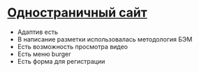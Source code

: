 # [Одностраничный сайт](https://zelelo622.github.io/Alivio/?randomquery)

- Адаптив есть
- В написание разметки использовалась методология БЭМ
- Есть возможность просмотра видео
- Есть меню burger
- Есть форма для регистрации
